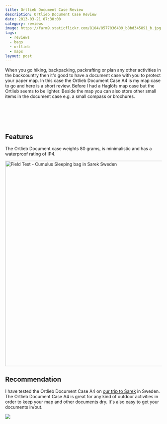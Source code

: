 ```yaml
---
title: Ortlieb Document Case Review
description: Ortlieb Document Case Review
date: 2013-03-21 07:30:00
category: reviews
image: https://farm9.staticflickr.com/8104/8577036409_b8bd345891_b.jpg
tags:
  - reviews
  - bags
  - ortlieb
  - maps
layout: post
---
```


When you go hiking, backpacking, packrafting or plan any other activities in the backcountry then it's good to have a document case with you to protect your paper map. In this case the Ortlieb Document Case A4 is my map case to go and here is a short review. Before I had a Haglöfs map case but the Ortlieb seems to be lighter. Beside the map you can also store other small items in the document case e.g. a small compass or brochures.

<amp-img src="https://farm9.staticflickr.com/8104/8577036409_b8bd345891_b.jpg" width="1024" width="510" alt="Ortlieb Document Bag A4" layout="responsive"></amp-img>
<br>
<!--more-->
<br>
<script src="//z-na.amazon-adsystem.com/widgets/onejs?MarketPlace=US&adInstanceId=cc781bfd-577f-4efb-9da6-75cb9fc7d1c2"></script>
<br>

## Features
The Ortlieb Document case weights 80 grams, is minimalistic and has a waterproof rating of IP4.

<a data-flickr-embed="true"  href="https://www.flickr.com/photos/90204224@N07/9599003854/in/photolist-fCepqs-e4Vy76-e52cWU-e52d4q-duuWXW" title="Cumulus Sleeping bag in Sarek Sweden"><img src="https://farm3.staticflickr.com/2882/9599003854_ea53324e34_b.jpg" width="992" height="661" alt="Field Test - Cumulus Sleeping bag in Sarek Sweden"></a><script async src="//embedr.flickr.com/assets/client-code.js" charset="utf-8"></script>

## Recommendation
I have tested the Ortlieb Document Case A4 on <a href="http://hikeventures.com/hiking-and-packrafting-in-sarek-day-1/" target="_self">our trip to Sarek</a> in Sweden. The Ortlieb Document Case A4 is great for any kind of outdoor activities in order to keep your map and other documents dry. It's also easy to get your documents in/out.

<a href="http://amzn.to/2vi8pGW" target="_blank" rel="nofollow"><img src="http://www.hikeventures.com/buy.gif"></a>
